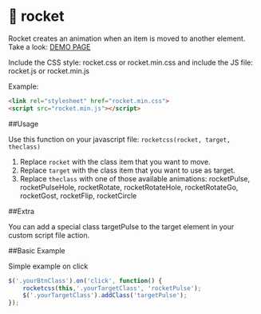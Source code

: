 :rocket: rocket
=====

Rocket creates an animation when an item is moved to another element.
Take a look: [DEMO PAGE](http://minimamente.com/example/rocket/)

Include the CSS style: rocket.css or rocket.min.css
and
include the JS file: rocket.js or rocket.min.js

Example:
```html
<link rel="stylesheet" href="rocket.min.css">
<script src="rocket.min.js"></script>
```

##Usage

Use this function on your javascript file: `rocketcss(rocket, target, theclass)`

1. Replace `rocket` with the class item that you want to move.
2. Replace `target` with the class item that you want to use as target.
3. Replace `theclass` with one of those available animations: rocketPulse, rocketPulseHole, rocketRotate, rocketRotateHole, rocketRotateGo, rocketGost, rocketFlip, rocketCircle

##Extra

You can add a special class targetPulse to the target element in your custom script file action.

##Basic Example

Simple example on click

```js
$('.yourBtnClass').on('click', function() {
	rocketcss(this,'.yourTargetClass', 'rocketPulse');
	$('.yourTargetClass').addClass('targetPulse');
});
```
